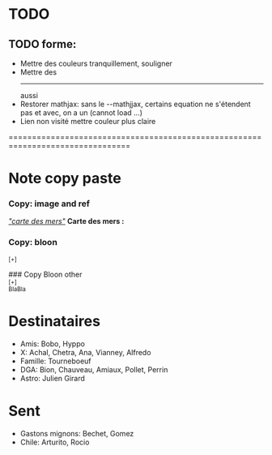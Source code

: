 # TODO


## TODO forme: 
* Mettre des couleurs tranquillement, souligner
* Mettre des <hr> aussi 
* Restorer mathjax: sans le --mathjjax, certains equation ne s'étendent pas et avec, on a un (cannot load ...)
* Lien non visité mettre couleur plus claire


================================================================================

# Note copy paste
### Copy: image and ref
<a href="#f_carte"><i>"carte des mers"</i></a>
  <a name="f_carte"></a>
    <b>Carte des mers :</b>

### Copy: bloon
<sup>[+]<div class="description">
</div></sup>
</div>
### Copy Bloon other
<div>
<sup>[+]<div class="description">
BlaBla
</div></sup>
<!-- Trick for sup -->
<ul></ul>
</div>


# Destinataires

* Amis: Bobo, Hyppo
* X: Achal, Chetra, Ana, Vianney, Alfredo
* Famille: Tourneboeuf
* DGA: Bion, Chauveau, Amiaux, Pollet, Perrin
* Astro: Julien Girard

# Sent

* Gastons mignons: Bechet, Gomez
* Chile: Arturito, Rocio
